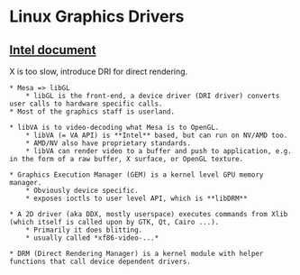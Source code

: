 # Linux Graphics Drivers
## [Intel document](https://www.intel.com/content/dam/www/public/us/en/documents/white-papers/inside-linux-graphics-paper.pdf)

X is too slow, introduce DRI for direct rendering.

	* Mesa => libGL
		* libGL is the front-end, a device driver (DRI driver) converts user calls to hardware specific calls.
	* Most of the graphics staff is userland.

	* libVA is to video-decoding what Mesa is to OpenGL.
		* libVA (= VA API) is **Intel** based, but can run on NV/AMD too.
		* AMD/NV also have proprietary standards.
		* libVA can render video to a buffer and push to application, e.g. in the form of a raw buffer, X surface, or OpenGL texture.

	* Graphics Execution Manager (GEM) is a kernel level GPU memory manager.
		* Obviously device specific.
		* exposes ioctls to user level API, which is **libDRM**

	* A 2D driver (aka DDX, mostly userspace) executes commands from Xlib (which itself is called upon by GTK, Qt, Cairo ...).
		* Primarily it does blitting.
		* usually called *xf86-video-...*
	
	* DRM (Direct Rendering Manager) is a kernel module with helper functions that call device dependent drivers.


